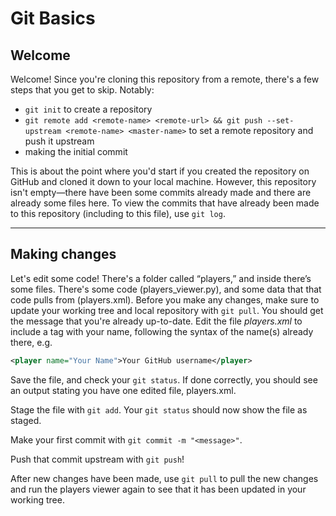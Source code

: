 # Git Basics
## Welcome
Welcome! Since you're cloning this repository from a remote, there's a few steps that you get to skip. Notably:
- `git init` to create a repository
- `git remote add <remote-name> <remote-url> && git push --set-upstream <remote-name> <master-name>` to set a remote repository and push it upstream
- making the initial commit

This is about the point where you'd start if you created the repository on GitHub and cloned it down to your local machine. However, this repository isn't empty—there have been some commits already made and there are already some files here. To view the commits that have already been made to this repository (including to this file), use `git log`.

---
## Making changes
Let's edit some code! There's a folder called “players,” and inside there’s some files. There's some code (players_viewer.py), and some data that that code pulls from (players.xml). Before you make any changes, make sure to update your working tree and local repository with `git pull`. You should get the message that you're already up-to-date. Edit the file _players.xml_ to include a tag with your name, following the syntax of the name(s) already there, e.g.
```xml
<player name="Your Name">Your GitHub username</player>
```
Save the file, and check your `git status`. If done correctly, you should see an output stating you have one edited file, players.xml.

Stage the file with `git add`. Your `git status` should now show the file as staged.

Make your first commit with `git commit -m "<message>"`.

Push that commit upstream with `git push`!

After new changes have been made, use `git pull` to pull the new changes and run the players viewer again to see that it has been updated in your working tree.
